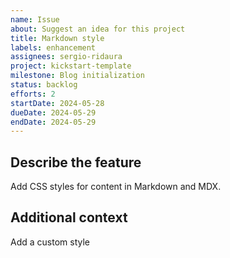 ```yaml
---
name: Issue
about: Suggest an idea for this project
title: Markdown style
labels: enhancement
assignees: sergio-ridaura
project: kickstart-template
milestone: Blog initialization
status: backlog
efforts: 2
startDate: 2024-05-28
dueDate: 2024-05-29
endDate: 2024-05-29
---
```


## Describe the feature

Add CSS styles for content in Markdown and MDX.

## Additional context

Add a custom style
